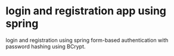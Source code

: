 # login and registration app using spring
 login and registration using spring
 form-based authentication with password hashing using BCrypt.





